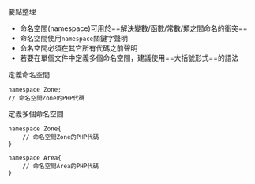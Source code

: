 要點整理
- 命名空間(namespace)可用於==解決變數/函數/常數/類之間命名的衝突==
- 命名空間使用`namespace`關鍵字聲明
- 命名空間必須在其它所有代碼之前聲明
- 若要在單個文件中定義多個命名空間，建議使用==大括號形式==的語法

定義命名空間
```
namespace Zone;
// 命名空間Zone的PHP代碼
```

定義多個命名空間
```
namespace Zone{
	// 命名空間Zone的PHP代碼
}

namespace Area{
	// 命名空間Area的PHP代碼
}
```